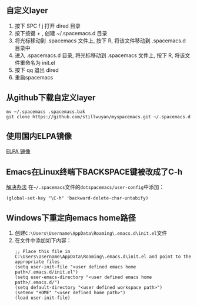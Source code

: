 ## 自定义layer
1. 按下 SPC f j 打开 dired 目录
2. 按下按键 + , 创建 ~/.spacemacs.d 目录
3. 将光标移动到 .spacemacs 文件上, 按下 R, 将该文件移动到 .spacemacs.d 目录中
4. 进入 .spacemacs.d 目录, 将光标移动到 .spacemacs 文件上, 按下 R, 将该文件重命名为 init.el
5. 按下 qq 退出 dired
6. 重启spacemacs

## 从github下载自定义layer
```
mv ~/.spacemacs .spacemacs.bak
git clone https://github.com/stillwuyan/myspacemacs.git ~/.spacemacs.d
```

## 使用国内ELPA镜像
[ELPA 镜像](http://elpa.emacs-china.org/)

## Emacs在Linux终端下BACKSPACE键被改成了C-h
[解决办法](https://www.cnblogs.com/arielyuan/p/9230185.html)
在`~/.spacemacs`文件的`dotspacemacs/user-config`中添加：
```
(global-set-key "\C-h" 'backward-delete-char-untabify)
```

## Windows下重定向emacs home路径
1. 创建`C:\Users\Username\AppData\Roaming\.emacs.d\init.el`文件
2. 在文件中添加如下内容：
   ```
   ;; Place this file in C:\Users\Username\AppData\Roaming\.emacs.d\init.el and point to the appropriate files
   (setq user-init-file "<user defined emacs home path>/.emacs.d/init.el")
   (setq user-emacs-directory "<user defined emacs home path>/.emacs.d/")
   (setq default-directory "<user defined workspace path>")
   (setenv "HOME" "<user defined home path>")
   (load user-init-file)
   ```
